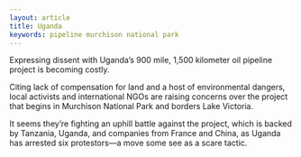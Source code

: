 ```yaml
---
layout: article
title: Uganda
keywords: pipeline murchison national park
---
```


Expressing dissent with Uganda’s 900 mile, 1,500 kilometer oil pipeline project is becoming costly.

Citing lack of compensation for land and a host of environmental dangers, local activists and international NGOs are raising concerns over the project that begins in Murchison National Park and borders Lake Victoria.

It seems they’re fighting an uphill battle against the project, which is backed by Tanzania, Uganda, and companies from France and China, as Uganda has arrested six protestors––a move some see as a scare tactic.
